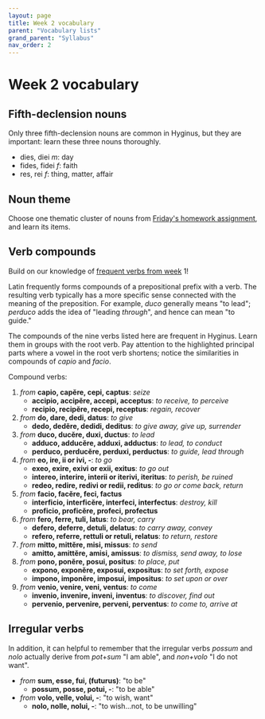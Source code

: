 ```yaml
---
layout: page
title: Week 2 vocabulary
parent: "Vocabulary lists"
grand_parent: "Syllabus"
nav_order: 2
---
```


# Week 2 vocabulary

## Fifth-declension nouns
Only three fifth-declension nouns are common in Hyginus, but they are important:  learn these three nouns thoroughly.


- dies, diei *m*: day
- fides, fidei *f*: faith
- res, rei *f*: thing, matter, affair

## Noun theme

Choose one thematic cluster of nouns from [Friday's homework assignment](../../assignments/substantives/), and learn its items.

## Verb compounds

Build on our knowledge of [frequent verbs from week](../week1/) 1!

Latin  frequently forms compounds of a prepositional prefix with a verb.  The resulting verb typically has a more specific sense connected with the meaning of the preposition.  For example, *duco* generally means "to lead"; *perduco* adds the idea of "leading *through*", and hence can mean "to guide."


The compounds of the nine verbs listed here are frequent in Hyginus.  Learn them in groups with the root verb. Pay attention to the highlighted principal parts where a vowel in the root verb shortens; notice the similarities in compounds of *capio* and *facio*.



Compound verbs:

1. *from* **c<span class='attention2'>a</span>pio, c<span class='attention2'>a</span>pĕre, cepi, c<span class='attention2'>a</span>ptus**: *seize*
    - **acc<span class='attention'>i</span>pio, acc<span class='attention'>i</span>pĕre, accepi, acc<span class='attention'>e</span>ptus**: *to receive, to perceive*
    - **rec<span class='attention'>i</span>pio, rec<span class='attention'>i</span>pĕre, recepi, rec<span class='attention'>e</span>ptus**: *regain, recover*
1. *from* **do, d<span class='attention2'>a</span>re, d<span class='attention2'>e</span>di, d<span class='attention2'>a</span>tus**: *to give*
    - **dedo, ded<span class='attention'>ĕ</span>re, ded<span class='attention'>i</span>di, ded<span class='attention'>i</span>tus**: *to give away, give up, surrender*
1. *from* **duco, ducĕre, duxi, ductus**: *to lead*
    - **adduco,  adducĕre, adduxi, adductus**: *to lead, to conduct*
    - **perduco, perducĕre, perduxi, perductus**: *to guide, lead through*
1. *from*   **eo, ire, ii or ivi, -**: *to go*
    - **exeo, exire, exivi or exii, exitus**: *to go out*
    - **intereo, interire, interii or iterivi, iteritus**:  *to perish, be ruined*
    - **redeo, redire, redivi or redii, reditus**: *to go or come back, return*
1. *from* **f<span class='attention2'>a</span>cio, f<span class='attention2'>a</span>cĕre, feci, f<span class='attention2'>a</span>ctus**
    - **interf<span class='attention'>i</span>cio, interf<span class='attention'>i</span>cĕre, interfeci, interf<span class='attention'>e</span>ctus**: *destroy, kill*
    - **prof<span class='attention'>i</span>cio, prof<span class='attention'>i</span>cĕre, profeci, prof<span class='attention'>e</span>ctus**
1. *from* **fero, ferre, tuli, latus**: *to bear, carry*
    - **defero, deferre, detuli, delatus**: *to carry away, convey*
    - **refero, referre, rettuli or retuli, relatus**: *to return, restore*
1. *from* **mitto, mittĕre, misi, missus**: *to send*
    - **amitto, amittĕre, amisi, amissus**: *to dismiss, send away, to lose*
1. *from* **pono, ponĕre, posui, positus**: *to place, put*
    - **expono, exponĕre, exposui, expositus**: *to set forth, expose*
    - **impono, imponĕre, imposui, impositus**: *to set upon or over*
1. *from* **venio, venire, veni, ventus**: *to come*
    - **invenio, invenire, inveni, inventus**: *to discover, find out*
    - **pervenio, pervenire, perveni, perventus**: *to come to, arrive at*



## Irregular verbs

In addition, it can helpful to remember that the irregular verbs *possum* and *nolo* actually derive from *pot*+*sum* "I am able", and *non+volo* "I do not want".


- *from* **sum, esse, fui, (futurus)**: "to be"
    - **possum, posse, potui, -**: "to be able"
- *from* **volo, velle, volui, -**: "to wish, want"
    - **nolo, nolle, nolui, -**: "to wish...not, to be unwilling"


<link rel="stylesheet" type="text/css" href="../../css/introlatin.css"/>